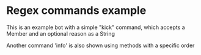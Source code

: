 # Regex commands example

This is an example bot with a simple "kick" command, which accepts a Member and an optional reason as a String

Another command 'info' is also shown using methods with a specific order